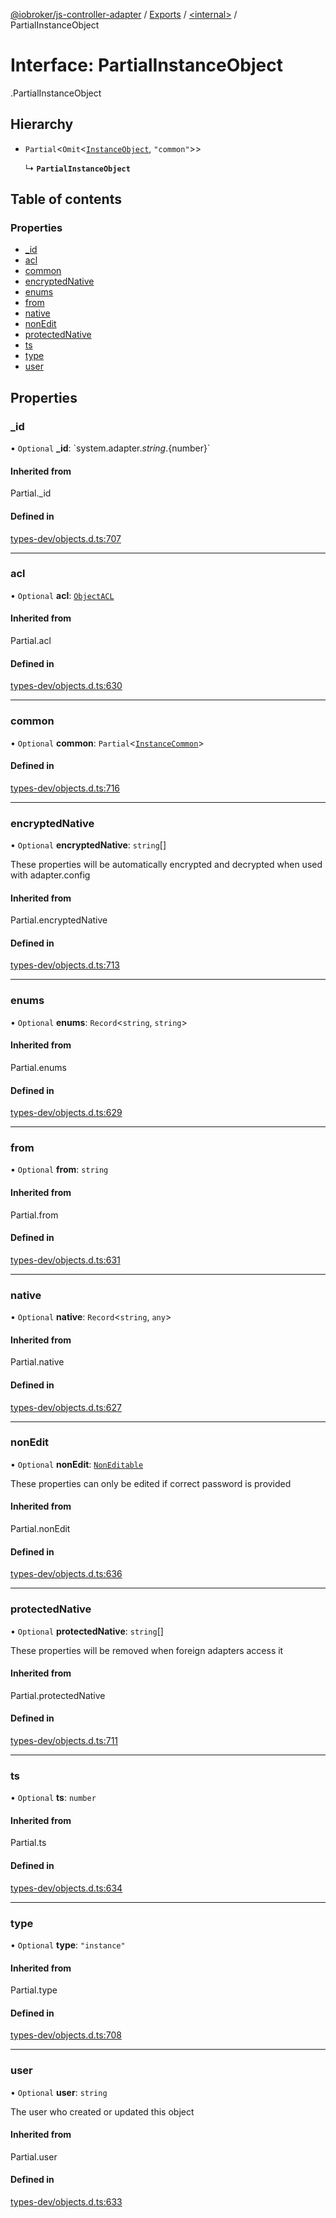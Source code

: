 [@iobroker/js-controller-adapter](../README.md) / [Exports](../modules.md) / [<internal\>](../modules/internal_.md) / PartialInstanceObject

# Interface: PartialInstanceObject

[<internal>](../modules/internal_.md).PartialInstanceObject

## Hierarchy

- `Partial`<`Omit`<[`InstanceObject`](internal_.InstanceObject.md), ``"common"``\>\>

  ↳ **`PartialInstanceObject`**

## Table of contents

### Properties

- [\_id](internal_.PartialInstanceObject.md#_id)
- [acl](internal_.PartialInstanceObject.md#acl)
- [common](internal_.PartialInstanceObject.md#common)
- [encryptedNative](internal_.PartialInstanceObject.md#encryptednative)
- [enums](internal_.PartialInstanceObject.md#enums)
- [from](internal_.PartialInstanceObject.md#from)
- [native](internal_.PartialInstanceObject.md#native)
- [nonEdit](internal_.PartialInstanceObject.md#nonedit)
- [protectedNative](internal_.PartialInstanceObject.md#protectednative)
- [ts](internal_.PartialInstanceObject.md#ts)
- [type](internal_.PartialInstanceObject.md#type)
- [user](internal_.PartialInstanceObject.md#user)

## Properties

### \_id

• `Optional` **\_id**: \`system.adapter.${string}.${number}\`

#### Inherited from

Partial.\_id

#### Defined in

[types-dev/objects.d.ts:707](https://github.com/ioBroker/ioBroker.js-controller/blob/5fbbccd5/packages/types-dev/objects.d.ts#L707)

___

### acl

• `Optional` **acl**: [`ObjectACL`](internal_.ObjectACL.md)

#### Inherited from

Partial.acl

#### Defined in

[types-dev/objects.d.ts:630](https://github.com/ioBroker/ioBroker.js-controller/blob/5fbbccd5/packages/types-dev/objects.d.ts#L630)

___

### common

• `Optional` **common**: `Partial`<[`InstanceCommon`](internal_.InstanceCommon.md)\>

#### Defined in

[types-dev/objects.d.ts:716](https://github.com/ioBroker/ioBroker.js-controller/blob/5fbbccd5/packages/types-dev/objects.d.ts#L716)

___

### encryptedNative

• `Optional` **encryptedNative**: `string`[]

These properties will be automatically encrypted and decrypted when used with adapter.config

#### Inherited from

Partial.encryptedNative

#### Defined in

[types-dev/objects.d.ts:713](https://github.com/ioBroker/ioBroker.js-controller/blob/5fbbccd5/packages/types-dev/objects.d.ts#L713)

___

### enums

• `Optional` **enums**: `Record`<`string`, `string`\>

#### Inherited from

Partial.enums

#### Defined in

[types-dev/objects.d.ts:629](https://github.com/ioBroker/ioBroker.js-controller/blob/5fbbccd5/packages/types-dev/objects.d.ts#L629)

___

### from

• `Optional` **from**: `string`

#### Inherited from

Partial.from

#### Defined in

[types-dev/objects.d.ts:631](https://github.com/ioBroker/ioBroker.js-controller/blob/5fbbccd5/packages/types-dev/objects.d.ts#L631)

___

### native

• `Optional` **native**: `Record`<`string`, `any`\>

#### Inherited from

Partial.native

#### Defined in

[types-dev/objects.d.ts:627](https://github.com/ioBroker/ioBroker.js-controller/blob/5fbbccd5/packages/types-dev/objects.d.ts#L627)

___

### nonEdit

• `Optional` **nonEdit**: [`NonEditable`](internal_.NonEditable.md)

These properties can only be edited if correct password is provided

#### Inherited from

Partial.nonEdit

#### Defined in

[types-dev/objects.d.ts:636](https://github.com/ioBroker/ioBroker.js-controller/blob/5fbbccd5/packages/types-dev/objects.d.ts#L636)

___

### protectedNative

• `Optional` **protectedNative**: `string`[]

These properties will be removed when foreign adapters access it

#### Inherited from

Partial.protectedNative

#### Defined in

[types-dev/objects.d.ts:711](https://github.com/ioBroker/ioBroker.js-controller/blob/5fbbccd5/packages/types-dev/objects.d.ts#L711)

___

### ts

• `Optional` **ts**: `number`

#### Inherited from

Partial.ts

#### Defined in

[types-dev/objects.d.ts:634](https://github.com/ioBroker/ioBroker.js-controller/blob/5fbbccd5/packages/types-dev/objects.d.ts#L634)

___

### type

• `Optional` **type**: ``"instance"``

#### Inherited from

Partial.type

#### Defined in

[types-dev/objects.d.ts:708](https://github.com/ioBroker/ioBroker.js-controller/blob/5fbbccd5/packages/types-dev/objects.d.ts#L708)

___

### user

• `Optional` **user**: `string`

The user who created or updated this object

#### Inherited from

Partial.user

#### Defined in

[types-dev/objects.d.ts:633](https://github.com/ioBroker/ioBroker.js-controller/blob/5fbbccd5/packages/types-dev/objects.d.ts#L633)

